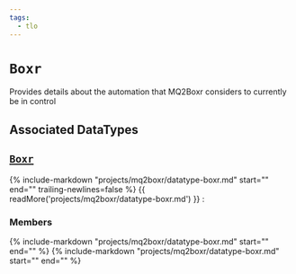 ```yaml
---
tags:
  - tlo
---
```

# `Boxr`

<!--tlo-desc-start-->
Provides details about the automation that MQ2Boxr considers to currently be in control
<!--tlo-desc-end-->

## Associated DataTypes
<!--tlo-datatypes-start-->
## [`Boxr`](datatype-boxr.md)
{% include-markdown "projects/mq2boxr/datatype-boxr.md" start="<!--dt-desc-start-->" end="<!--dt-desc-end-->" trailing-newlines=false %} {{ readMore('projects/mq2boxr/datatype-boxr.md') }}
:    <h3>Members</h3>
    {% include-markdown "projects/mq2boxr/datatype-boxr.md" start="<!--dt-members-start-->" end="<!--dt-members-end-->" %}
    {% include-markdown "projects/mq2boxr/datatype-boxr.md" start="<!--dt-linkrefs-start-->" end="<!--dt-linkrefs-end-->" %}
    <!--tlo-datatypes-end-->